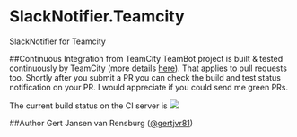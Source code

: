 SlackNotifier.Teamcity
======================

SlackNotifier for Teamcity

##<a id="continuous-integration-from-teamcity">Continuous Integration from TeamCity</a>
TeamBot project is built & tested continuously by TeamCity (more details [here](http://www.mehdi-khalili.com/continuous-integration-delivery-github-teamcity)). That applies to pull requests too. Shortly after you submit a PR you can check the build and test status notification on your PR. I would appreciate if you could send me green PRs.

The current build status on the CI server is <a href="http://build.gertjvr.com:8000/viewType.html?buildTypeId=SlackNotifierTeamcity_01BuildAndTest&guest=1">
<img src="http://build.gertjvr.com:8000/app/rest/builds/buildType:(id:SlackNotifierTeamcity_01BuildAndTest)/statusIcon"/></a>

##<a id="author">Author</a>
Gert Jansen van Rensburg ([@gertjvr81](http://twitter.com/gertjvr81))
